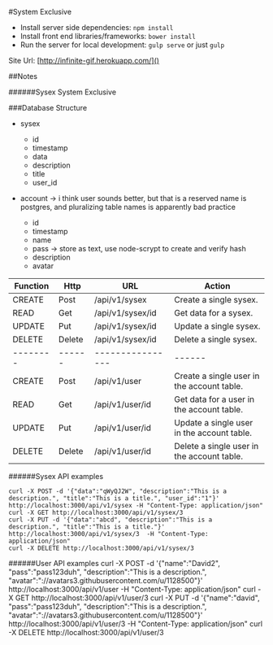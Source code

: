 #System Exclusive

* Install server side dependencies: `npm install`
* Install front end libraries/frameworks: `bower install`
* Run the server for local development: `gulp serve` or just `gulp`

Site Url: [http://infinite-gif.herokuapp.com/]()

##Notes



######Sysex
	System Exclusive


###Database Structure

* sysex
	* id
	* timestamp
	* data
	* description
	* title
	* user_id
	
* account -> i think user sounds better, but that is a reserved name is postgres, and pluralizing table names is apparently bad practice
	* id
	* timestamp
	* name
	* pass -> store as text, use node-scrypt to create and verify hash
	* description
	* avatar
	
| Function | Http   | URL              | Action |
| -------- | ------ | ---------------- | ------ |
| CREATE   | Post   | /api/v1/sysex    | Create a single sysex. |
| READ     | Get    | /api/v1/sysex/id | Get data for a sysex. |
| UPDATE   | Put    | /api/v1/sysex/id | Update a single sysex. |
| DELETE   | Delete | /api/v1/sysex/id | Delete a single sysex. |
| -------- | ------ | ---------------- | ------ |
| CREATE   | Post   | /api/v1/user    | Create a single user in the account table. |
| READ     | Get    | /api/v1/user/id | Get data for a user in the account table. |
| UPDATE   | Put    | /api/v1/user/id | Update a single user in the account table. |
| DELETE   | Delete | /api/v1/user/id | Delete a single user in the account table. |

######Sysex API examples

	curl -X POST -d '{"data":"qWyQJ2W", "description":"This is a description.", "title":"This is a title.", "user_id":"1"}' http://localhost:3000/api/v1/sysex -H "Content-Type: application/json"
	curl -X GET http://localhost:3000/api/v1/sysex/3
	curl -X PUT -d '{"data":"abcd", "description":"This is a description.", "title":"This is a title."}' http://localhost:3000/api/v1/sysex/3  -H "Content-Type: application/json"
	curl -X DELETE http://localhost:3000/api/v1/sysex/3
	
######User API examples
	curl -X POST -d '{"name":"David2", "pass":"pass123duh", "description":"This is a description.", "avatar":"://avatars3.githubusercontent.com/u/1128500"}' http://localhost:3000/api/v1/user -H "Content-Type: application/json"
	curl -X GET http://localhost:3000/api/v1/user/3
	curl -X PUT -d '{"name":"david", "pass":"pass123duh", "description":"This is a description.", "avatar":"://avatars3.githubusercontent.com/u/1128500"}' http://localhost:3000/api/v1/user/3  -H "Content-Type: application/json"
	curl -X DELETE http://localhost:3000/api/v1/user/3
